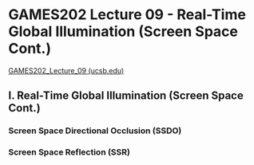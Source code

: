 # GAMES202 Lecture 09 - Real-Time Global Illumination (Screen Space Cont.)

[GAMES202_Lecture_09 (ucsb.edu)](https://sites.cs.ucsb.edu/~lingqi/teaching/resources/GAMES202_Lecture_09.pdf)

## I. Real-Time Global Illumination (Screen Space Cont.)

### Screen Space Directional Occlusion (SSDO)





### Screen Space Reflection (SSR)



